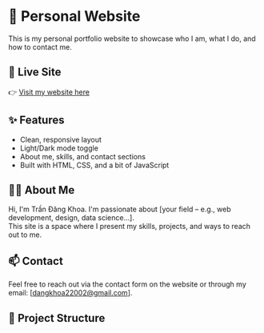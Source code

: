 # 💼 Personal Website

This is my personal portfolio website to showcase who I am, what I do, and how to contact me.

## 🔗 Live Site
👉 [Visit my website here](https://github.com/dangkhoa22002/)

## ✨ Features
- Clean, responsive layout
- Light/Dark mode toggle
- About me, skills, and contact sections
- Built with HTML, CSS, and a bit of JavaScript

## 🧑‍💻 About Me
Hi, I'm Trần Đăng Khoa. I'm passionate about [your field – e.g., web development, design, data science...].  
This site is a space where I present my skills, projects, and ways to reach out to me.

## 📫 Contact
Feel free to reach out via the contact form on the website or through my email: [dangkhoa22002@gmail.com].

## 📁 Project Structure
